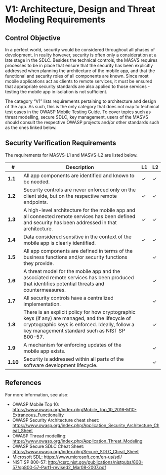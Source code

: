 # V1: Architecture, Design and Threat Modeling Requirements

## Control Objective

In a perfect world, security would be considered throughout all phases of development. In reality however, security is often only a consideration at a late stage in the SDLC. Besides the technical controls, the MASVS requires processes to be in place that ensure that the security has been explicitly addressed when planning the architecture of the mobile app, and that the functional and security roles of all components are known. Since most mobile applications act as clients to remote services, it must be ensured that appropriate security standards are also applied to those services - testing the mobile app in isolation is not sufficient.

The category “V1” lists requirements pertaining to architecture and design of the app. As such, this is the only category that does not map to technical test cases in the OWASP Mobile Testing Guide. To cover topics such as threat modelling, secure SDLC, key management, users of the MASVS should consult the respective OWASP projects and/or other standards such as the ones linked below.

## Security Verification Requirements

The requirements for MASVS-L1 and MASVS-L2 are listed below.

| # | Description | L1 | L2 |
| --- | --- | --- | --- |
| **1.1** | All app components are identified and known to be needed. | ✓ | ✓ |
| **1.2** | Security controls are never enforced only on the client side, but on the respective remote endpoints. | ✓ | ✓ |
| **1.3** | A high-level architecture for the mobile app and all connected remote services has been defined and security has been addressed in that architecture. | ✓ | ✓ |
| **1.4** | Data considered sensitive in the context of the mobile app is clearly identified. | ✓ | ✓ |
| **1.5** | All app components are defined in terms of the business functions and/or security functions they provide. |   | ✓ |
| **1.6** | A threat model for the mobile app and the associated remote services has been produced that identifies potential threats and countermeasures. |   | ✓ |
| **1.7** | All security controls have a centralized implementation. |   | ✓ |
| **1.8** | There is an explicit policy for how cryptographic keys (if any) are managed, and the lifecycle of cryptographic keys is enforced. Ideally, follow a key management standard such as NIST SP 800-57. |   | ✓ |
| **1.9** | A mechanism for enforcing updates of the mobile app exists. |   | ✓ |
| **1.10** | Security is addressed within all parts of the software development lifecycle. |   | ✓ |

<div style="page-break-after: always;"></div>

## References

For more information, see also:

- OWASP Mobile Top 10: <https://www.owasp.org/index.php/Mobile_Top_10_2016-M10-Extraneous_Functionality>
- OWASP Security Architecture cheat sheet: <https://www.owasp.org/index.php/Application_Security_Architecture_Cheat_Sheet>
- OWASP Thread modelling: <https://www.owasp.org/index.php/Application_Threat_Modeling>
- OWASP Secure SDLC Cheat Sheet: <https://www.owasp.org/index.php/Secure_SDLC_Cheat_Sheet>
- Microsoft SDL: <https://www.microsoft.com/en-us/sdl/>
- NIST SP 800-57: <http://csrc.nist.gov/publications/nistpubs/800-57/sp800-57-Part1-revised2_Mar08-2007.pdf>
